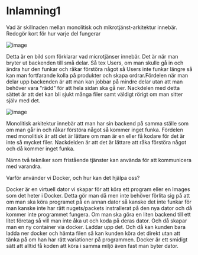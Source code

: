 # Inlamning1

 Vad är skillnaden mellan monolitisk och mikrotjänst-arkitektur innebär. Redogör kort
  för hur varje del fungerar
  
  ![image](https://user-images.githubusercontent.com/89379222/204225077-934247d0-8563-4be4-8022-bdd289dfcc42.png)
  
  Detta är en bild som förklarar vad microtjänser innebär. Det är när man bryter ut backenden till små delar. Så tex Users, om man skulle gå in och ändra hur den funkar och råkar förstöra något så Users inte funkar längre så kan man fortfarande kolla på produkter och skapa ordrar.Fördelen när man delar upp backenden är att man kan jobbar på mindre delar utan att man behöver vara "rädd" för att hela sidan ska gå ner.  Nackdelen med detta sättet är att det kan bli sjukt många filer samt väldigt rörigt om man sitter själv med det. 
  
  ![image](https://user-images.githubusercontent.com/89379222/204226112-3a82ab5d-846d-426e-af96-53f4c1e85ed2.png)
  
  Monolitisk arkitektur innebär att man har sin backend på samma ställe som om man går in och råkar förstöra något så kommer inget funka. Fördelen med monolitisk är att det är lättare om man är en eller få kodare för det är inte så mycket filer. Nackdelden är att det är lättare att råka förstöra något och då kommer inget funka.


 Nämn två tekniker som fristående tjänster kan använda för att kommunicera med
 varandra.


Varför använder vi Docker, och hur kan det hjälpa oss?

Docker är en virtuell dator vi skapar för att köra ett program eller en Images som det heter i Docker. Detta gör man då men inte behöver förlita sig på att om man ska köra programet på en annan dator så kanske det inte funkar för man kanske inte har rätt nugets/packets instrallerat på den nya dator och då kommer inte programmet fungera. Om man ska göra en liten backend till ett litet företag så vill man inte åka ut och koda på deras dator. Och då skapar man en ny container via docker. Laddar upp det. Och då kan kunden bara ladda ner docker och hämta filen så kan kunden köra det direkt utan att tänka på om han har rätt variationer på programmen. Docker är ett smidigt sätt att alltid få koden att köra i samma miljö även fast man byter dator. 
